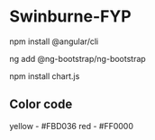 # Swinburne-FYP

npm install @angular/cli

ng add @ng-bootstrap/ng-bootstrap

npm install chart.js



## Color code
yellow - #FBD036
red - #FF0000
